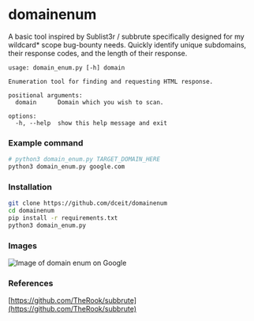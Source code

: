 # domainenum

A basic tool inspired by Sublist3r / subbrute specifically designed for my wildcard* scope bug-bounty needs. Quickly identify unique subdomains, their response codes, and the length of their response.
```
usage: domain_enum.py [-h] domain

Enumeration tool for finding and requesting HTML response.

positional arguments:
  domain      Domain which you wish to scan.

options:
  -h, --help  show this help message and exit
```

### Example command
```bash
# python3 domain_enum.py TARGET_DOMAIN_HERE
python3 domain_enum.py google.com
```

### Installation
```bash
git clone https://github.com/dceit/domainenum
cd domainenum
pip install -r requirements.txt
python3 domain_enum.py
```

### Images
![Image of domain enum on Google](https://i.imgur.com/kaFkZ3R.png)

### References
[https://github.com/TheRook/subbrute](https://github.com/TheRook/subbrute)
